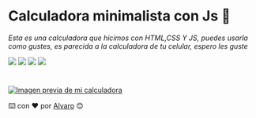  # Calculadora minimalista con Js 🔢
 _Esta es una calculadora que hicimos con HTML,CSS Y JS, puedes usarla como gustes, es parecida a la calculadora de tu celular, espero les guste_
 
![](https://img.shields.io/github/stars/Alvarows20/Calculadora-Moderna-con-Js)
![](https://img.shields.io/github/issues/Alvarows20/Calculadora-Moderna-con-Js)
![](https://img.shields.io/github/license/Alvarows20/Calculadora-Moderna-con-Js?style=plastic)
[![](https://img.shields.io/twitter/url?style=social&url=https%3A%2F%2Ftwitter.com%2FPradoTen3)](https://twitter.com/PradoTen3)
#
[![Imagen previa de mi calculadora](https://user-images.githubusercontent.com/88502429/201228025-c4084830-1d2e-49f7-b58d-930b2913b01d.png)](https://alvarows20.github.io/Calculadora-Moderna-con-Js/)

⌨️ con ❤️ por [Alvaro](https://github.com/Alvarows20) 😊

